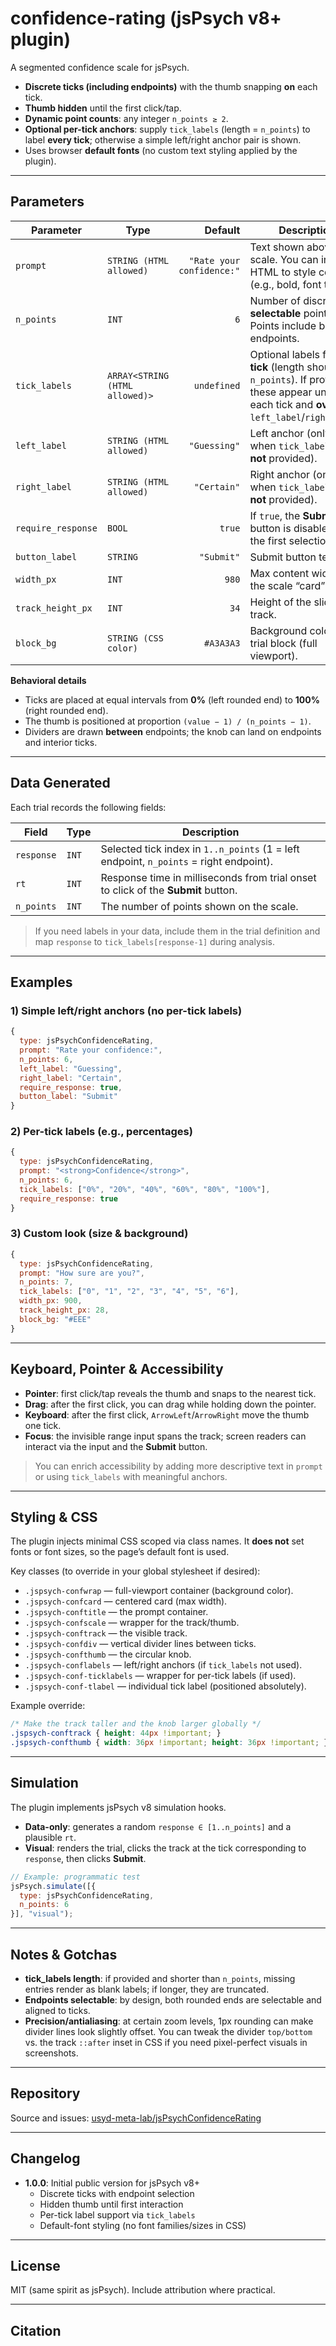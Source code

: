 # confidence-rating (jsPsych v8+ plugin)

A segmented confidence scale for jsPsych.  
- **Discrete ticks (including endpoints)** with the thumb snapping **on** each tick.  
- **Thumb hidden** until the first click/tap.  
- **Dynamic point counts**: any integer `n_points ≥ 2`.  
- **Optional per-tick anchors**: supply `tick_labels` (length = `n_points`) to label **every tick**; otherwise a simple left/right anchor pair is shown.  
- Uses browser **default fonts** (no custom text styling applied by the plugin).

---


## Parameters

| Parameter | Type | Default | Description |
|---|---|---:|---|
| `prompt` | `STRING (HTML allowed)` | `"Rate your confidence:"` | Text shown above the scale. You can include HTML to style content (e.g., bold, font tags). |
| `n_points` | `INT` | `6` | Number of discrete, **selectable** points (≥ 2). Points include both endpoints. |
| `tick_labels` | `ARRAY<STRING (HTML allowed)>` | `undefined` | Optional labels for **each tick** (length should be `n_points`). If provided, these appear under each tick and **override** `left_label`/`right_label`. |
| `left_label` | `STRING (HTML allowed)` | `"Guessing"` | Left anchor (only used when `tick_labels` is **not** provided). |
| `right_label` | `STRING (HTML allowed)` | `"Certain"` | Right anchor (only used when `tick_labels` is **not** provided). |
| `require_response` | `BOOL` | `true` | If `true`, the **Submit** button is disabled until the first selection. |
| `button_label` | `STRING` | `"Submit"` | Submit button text. |
| `width_px` | `INT` | `980` | Max content width of the scale “card”. |
| `track_height_px` | `INT` | `34` | Height of the slider track. |
| `block_bg` | `STRING (CSS color)` | `#A3A3A3` | Background color of the trial block (full viewport). |

**Behavioral details**

- Ticks are placed at equal intervals from **0%** (left rounded end) to **100%** (right rounded end).
- The thumb is positioned at proportion `(value − 1) / (n_points − 1)`.
- Dividers are drawn **between** endpoints; the knob can land on endpoints and interior ticks.

---

## Data Generated

Each trial records the following fields:

| Field | Type | Description |
|---|---|---|
| `response` | `INT` | Selected tick index in `1..n_points` (1 = left endpoint, `n_points` = right endpoint). |
| `rt` | `INT` | Response time in milliseconds from trial onset to click of the **Submit** button. |
| `n_points` | `INT` | The number of points shown on the scale. |

> If you need labels in your data, include them in the trial definition and map `response` to `tick_labels[response-1]` during analysis.

---

## Examples

### 1) Simple left/right anchors (no per-tick labels)

```js
{
  type: jsPsychConfidenceRating,
  prompt: "Rate your confidence:",
  n_points: 6,
  left_label: "Guessing",
  right_label: "Certain",
  require_response: true,
  button_label: "Submit"
}
```

### 2) Per-tick labels (e.g., percentages)

```js
{
  type: jsPsychConfidenceRating,
  prompt: "<strong>Confidence</strong>",
  n_points: 6,
  tick_labels: ["0%", "20%", "40%", "60%", "80%", "100%"],
  require_response: true
}
```

### 3) Custom look (size & background)

```js
{
  type: jsPsychConfidenceRating,
  prompt: "How sure are you?",
  n_points: 7,
  tick_labels: ["0", "1", "2", "3", "4", "5", "6"],
  width_px: 900,
  track_height_px: 28,
  block_bg: "#EEE"
}
```

---

## Keyboard, Pointer & Accessibility

- **Pointer**: first click/tap reveals the thumb and snaps to the nearest tick.
- **Drag**: after the first click, you can drag while holding down the pointer.
- **Keyboard**: after the first click, `ArrowLeft`/`ArrowRight` move the thumb one tick.
- **Focus**: the invisible range input spans the track; screen readers can interact via the input and the **Submit** button.

> You can enrich accessibility by adding more descriptive text in `prompt` or using `tick_labels` with meaningful anchors.

---

## Styling & CSS

The plugin injects minimal CSS scoped via class names. It **does not** set fonts or font sizes, so the page’s default font is used.

Key classes (to override in your global stylesheet if desired):

- `.jspsych-confwrap` — full-viewport container (background color).
- `.jspsych-confcard` — centered card (max width).
- `.jspsych-conftitle` — the prompt container.
- `.jspsych-confscale` — wrapper for the track/thumb.
- `.jspsych-conftrack` — the visible track.
- `.jspsych-confdiv` — vertical divider lines between ticks.
- `.jspsych-confthumb` — the circular knob.
- `.jspsych-conflabels` — left/right anchors (if `tick_labels` not used).
- `.jspsych-conf-ticklabels` — wrapper for per-tick labels (if used).
- `.jspsych-conf-tlabel` — individual tick label (positioned absolutely).

Example override:

```css
/* Make the track taller and the knob larger globally */
.jspsych-conftrack { height: 44px !important; }
.jspsych-confthumb { width: 36px !important; height: 36px !important; }
```

---

## Simulation

The plugin implements jsPsych v8 simulation hooks.

- **Data-only**: generates a random `response ∈ [1..n_points]` and a plausible `rt`.
- **Visual**: renders the trial, clicks the track at the tick corresponding to `response`, then clicks **Submit**.

```js
// Example: programmatic test
jsPsych.simulate([{
  type: jsPsychConfidenceRating,
  n_points: 6
}], "visual");
```

---

## Notes & Gotchas

- **tick_labels length**: if provided and shorter than `n_points`, missing entries render as blank labels; if longer, they are truncated.
- **Endpoints selectable**: by design, both rounded ends are selectable and aligned to ticks.
- **Precision/antialiasing**: at certain zoom levels, 1px rounding can make divider lines look slightly offset. You can tweak the divider `top/bottom` vs. the track `::after` inset in CSS if you need pixel-perfect visuals in screenshots.

---

## Repository

Source and issues: [usyd-meta-lab/jsPsychConfidenceRating](https://github.com/usyd-meta-lab/jsPsychConfidenceRating)

---

## Changelog

- **1.0.0**: Initial public version for jsPsych v8+  
  - Discrete ticks with endpoint selection  
  - Hidden thumb until first interaction  
  - Per-tick label support via `tick_labels`  
  - Default-font styling (no font families/sizes in CSS)

---

## License

MIT (same spirit as jsPsych). Include attribution where practical.

---

## Citation


